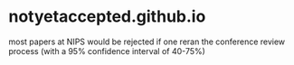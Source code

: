 # notyetaccepted.github.io
most papers at NIPS would be rejected if one reran the conference review process (with a 95% confidence interval of 40-75%)
